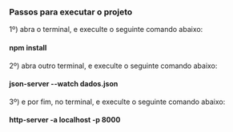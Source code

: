 
### Passos para executar o projeto

1º) abra o terminal, e execulte o seguinte comando abaixo:

#### npm install

2º) abra outro terminal, e execulte o seguinte comando abaixo:

#### json-server --watch dados.json

3º) e por fim, no terminal, e execulte o seguinte comando abaixo:

#### http-server -a localhost -p 8000